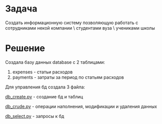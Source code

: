 # Задача

Создать информационную систему позволяющую работать
с сотрудниками некой компании \ студентами вуза \ учениками школы

# Решение

Создала базу данных database с 2 таблицами:
1. expenses - статьи расходов
2. payments - затраты за период по статьям расходов

Для управления бд создала 3 файла:

[db_create.py](db_create.py) - создание бд и таблиц

[db_crude.py](db_crude.py) - операции наполнения, модификации и удаления данных

[db_select.py](db_select.py) - запросы к бд